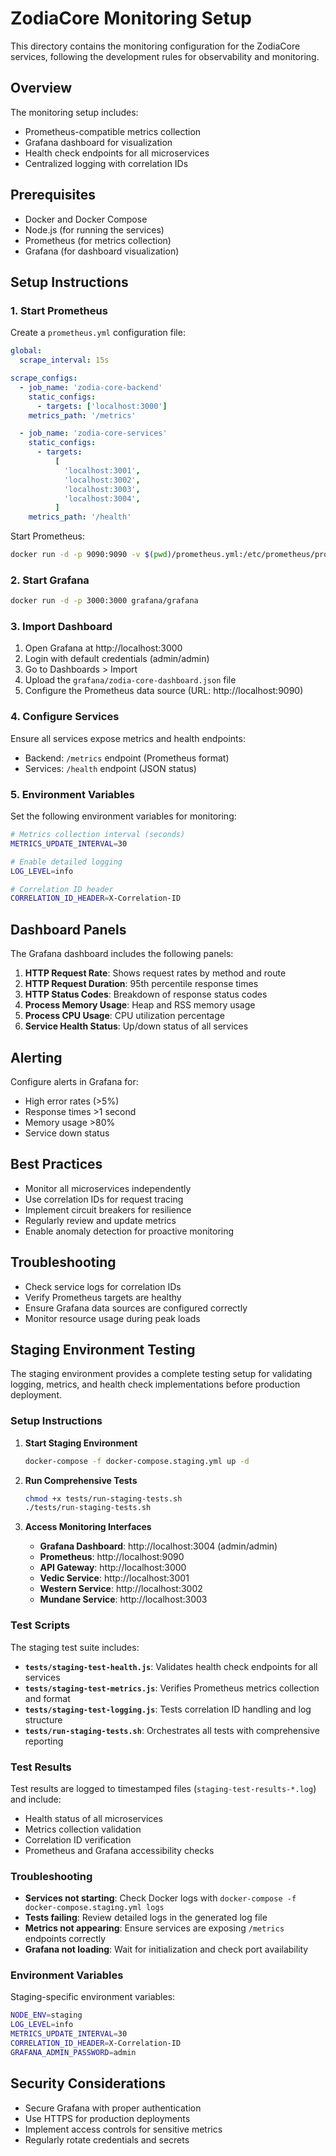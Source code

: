 # ZodiaCore Monitoring Setup

This directory contains the monitoring configuration for the ZodiaCore services, following the development rules for observability and monitoring.

## Overview

The monitoring setup includes:

- Prometheus-compatible metrics collection
- Grafana dashboard for visualization
- Health check endpoints for all microservices
- Centralized logging with correlation IDs

## Prerequisites

- Docker and Docker Compose
- Node.js (for running the services)
- Prometheus (for metrics collection)
- Grafana (for dashboard visualization)

## Setup Instructions

### 1. Start Prometheus

Create a `prometheus.yml` configuration file:

```yaml
global:
  scrape_interval: 15s

scrape_configs:
  - job_name: 'zodia-core-backend'
    static_configs:
      - targets: ['localhost:3000']
    metrics_path: '/metrics'

  - job_name: 'zodia-core-services'
    static_configs:
      - targets:
          [
            'localhost:3001',
            'localhost:3002',
            'localhost:3003',
            'localhost:3004',
          ]
    metrics_path: '/health'
```

Start Prometheus:

```bash
docker run -d -p 9090:9090 -v $(pwd)/prometheus.yml:/etc/prometheus/prometheus.yml prom/prometheus
```

### 2. Start Grafana

```bash
docker run -d -p 3000:3000 grafana/grafana
```

### 3. Import Dashboard

1. Open Grafana at http://localhost:3000
2. Login with default credentials (admin/admin)
3. Go to Dashboards > Import
4. Upload the `grafana/zodia-core-dashboard.json` file
5. Configure the Prometheus data source (URL: http://localhost:9090)

### 4. Configure Services

Ensure all services expose metrics and health endpoints:

- Backend: `/metrics` endpoint (Prometheus format)
- Services: `/health` endpoint (JSON status)

### 5. Environment Variables

Set the following environment variables for monitoring:

```bash
# Metrics collection interval (seconds)
METRICS_UPDATE_INTERVAL=30

# Enable detailed logging
LOG_LEVEL=info

# Correlation ID header
CORRELATION_ID_HEADER=X-Correlation-ID
```

## Dashboard Panels

The Grafana dashboard includes the following panels:

1. **HTTP Request Rate**: Shows request rates by method and route
2. **HTTP Request Duration**: 95th percentile response times
3. **HTTP Status Codes**: Breakdown of response status codes
4. **Process Memory Usage**: Heap and RSS memory usage
5. **Process CPU Usage**: CPU utilization percentage
6. **Service Health Status**: Up/down status of all services

## Alerting

Configure alerts in Grafana for:

- High error rates (>5%)
- Response times >1 second
- Memory usage >80%
- Service down status

## Best Practices

- Monitor all microservices independently
- Use correlation IDs for request tracing
- Implement circuit breakers for resilience
- Regularly review and update metrics
- Enable anomaly detection for proactive monitoring

## Troubleshooting

- Check service logs for correlation IDs
- Verify Prometheus targets are healthy
- Ensure Grafana data sources are configured correctly
- Monitor resource usage during peak loads

## Staging Environment Testing

The staging environment provides a complete testing setup for validating logging, metrics, and health check implementations before production deployment.

### Setup Instructions

1. **Start Staging Environment**

   ```bash
   docker-compose -f docker-compose.staging.yml up -d
   ```

2. **Run Comprehensive Tests**

   ```bash
   chmod +x tests/run-staging-tests.sh
   ./tests/run-staging-tests.sh
   ```

3. **Access Monitoring Interfaces**
   - **Grafana Dashboard**: http://localhost:3004 (admin/admin)
   - **Prometheus**: http://localhost:9090
   - **API Gateway**: http://localhost:3000
   - **Vedic Service**: http://localhost:3001
   - **Western Service**: http://localhost:3002
   - **Mundane Service**: http://localhost:3003

### Test Scripts

The staging test suite includes:

- **`tests/staging-test-health.js`**: Validates health check endpoints for all services
- **`tests/staging-test-metrics.js`**: Verifies Prometheus metrics collection and format
- **`tests/staging-test-logging.js`**: Tests correlation ID handling and log structure
- **`tests/run-staging-tests.sh`**: Orchestrates all tests with comprehensive reporting

### Test Results

Test results are logged to timestamped files (`staging-test-results-*.log`) and include:

- Health status of all microservices
- Metrics collection validation
- Correlation ID verification
- Prometheus and Grafana accessibility checks

### Troubleshooting

- **Services not starting**: Check Docker logs with `docker-compose -f docker-compose.staging.yml logs`
- **Tests failing**: Review detailed logs in the generated log file
- **Metrics not appearing**: Ensure services are exposing `/metrics` endpoints correctly
- **Grafana not loading**: Wait for initialization and check port availability

### Environment Variables

Staging-specific environment variables:

```bash
NODE_ENV=staging
LOG_LEVEL=info
METRICS_UPDATE_INTERVAL=30
CORRELATION_ID_HEADER=X-Correlation-ID
GRAFANA_ADMIN_PASSWORD=admin
```

## Security Considerations

- Secure Grafana with proper authentication
- Use HTTPS for production deployments
- Implement access controls for sensitive metrics
- Regularly rotate credentials and secrets
